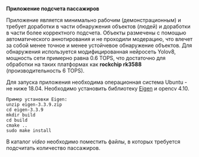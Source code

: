 **Приложение подсчета пассажиров**   

Приложение является минимально рабочим (демонстрационным) и требует доработки в части обнаружения объектов (людей) и доработки в части более корректного подсчета. Объекты размечены с помощью автоматического аннотирования и не проходили модерацию, что влечет за собой менее точное и менее устойчевое обнаружение объектов.
Для обнаружения используется модифицированная нейросеть Yolov8, мощность сети примерно равна 0.6 TOPS, что достаточно для обработки на таких платформах как **rockchip rk3588** (производительность 6 TOPS).

Для запуска приложения необходима операционная система Ubuntu - не ниже 18.04. Необходимо установить библиотеку [Eigen](https://gitlab.com/libeigen/eigen/-/releases/3.3.9) и opencv 4.10.
```
Пример установки Eigen:
unzip eigen-3.3.9.zip
cd eigen-3.3.9
mkdir build
cd build
cmake ..
sudo make install
```

В каталог *video* необходимо поместить файлы, в которых требуется подсчитать количество пассажиров. 
